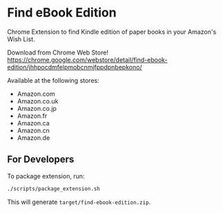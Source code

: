 Find eBook Edition
==================

Chrome Extension to find Kindle edition of paper books in your Amazon's Wish List.

Download from Chrome Web Store!  
https://chrome.google.com/webstore/detail/find-ebook-edition/jhhpocdmfelpmobcnmjfppdpnbepkono/

Available at the following stores:

- Amazon.com
- Amazon.co.uk
- Amazon.co.jp
- Amazon.fr
- Amazon.ca
- Amazon.cn
- Amazon.de

For Developers
--------------

To package extension, run:

```sh
./scripts/package_extension.sh
```

This will generate `target/find-ebook-edition.zip`.
